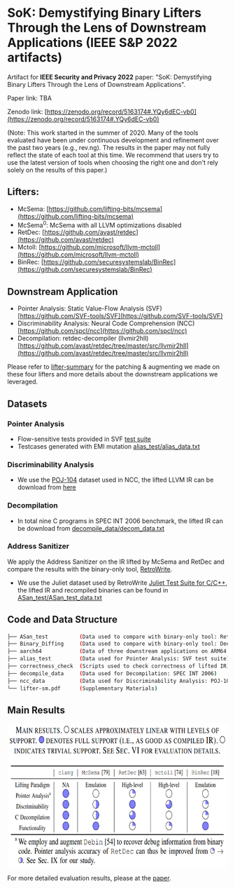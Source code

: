 # SoK: Demystifying Binary Lifters Through the Lens of Downstream Applications (IEEE S&P 2022 artifacts)


Artifact for **IEEE Security and Privacy 2022** paper: "SoK: Demystifying Binary Lifters Through the Lens of Downstream Applications".

Paper link: TBA

Zenodo link: [https://zenodo.org/record/5163174#.YQy6dEC-vb0](https://zenodo.org/record/5163174#.YQy6dEC-vb0)

(Note: This work started in the summer of 2020. Many of the tools evaluated have been under continuous development and refinement over the past two years (e.g., rev.ng). The results in the paper may not fully reflect the state of each tool at this time. We recommend that users try to use the latest version of tools when choosing the right one and don't rely solely on the results of this paper.)

## Lifters:

 * McSema: [https://github.com/lifting-bits/mcsema](https://github.com/lifting-bits/mcsema)
 * McSema<sup>0</sup>: McSema with all LLVM optimizations disabled  
 * RetDec: [https://github.com/avast/retdec](https://github.com/avast/retdec)
 * Mctoll: [https://github.com/microsoft/llvm-mctoll](https://github.com/microsoft/llvm-mctoll)
 * BinRec: [https://github.com/securesystemslab/BinRec](https://github.com/securesystemslab/BinRec)

## Downstream Application

 * Pointer Analysis: Static Value-Flow Analysis (SVF)  [https://github.com/SVF-tools/SVF](https://github.com/SVF-tools/SVF)
 * Discriminability Analysis: Neural Code Comprehension (NCC) [https://github.com/spcl/ncc](https://github.com/spcl/ncc)
 * Decompilation: retdec-decompiler (llvmir2hll) [https://github.com/avast/retdec/tree/master/src/llvmir2hll](https://github.com/avast/retdec/tree/master/src/llvmir2hll)

Please refer to [lifter-summary](https://github.com/monkbai/ir_lifting_data/blob/master/lifter-sm.pdf) for the patching & augmenting we made on these four lifters and more details about the downstream applications we leveraged.

## Datasets

### Pointer Analysis
 * Flow-sensitive tests provided in SVF [test suite](https://github.com/SVF-tools/Test-Suite/tree/master/test_cases_bc/fs_tests)
 * Testcases generated with EMI mutation [alias_test/alias_data.txt](https://github.com/monkbai/ir_lifting_data/blob/master/alias_test/alias_data.txt)

### Discriminability Analysis
 * We use the [POJ-104](https://arxiv.org/abs/1409.5718) dataset used in NCC, the lifted LLVM IR can be download from [here](https://github.com/monkbai/ir_lifting_data/blob/master/ncc_data/ncc_data.txt)

### Decompilation
 * In total nine C programs in SPEC INT 2006 benchmark, the lifted IR can be download from [decompile_data/decom_data.txt](https://github.com/monkbai/ir_lifting_data/blob/master/decompile_data/decom_data.txt)

### Address Sanitizer 
We apply the Address Sanitizer on the IR lifted by McSema and RetDec and compare the results with the binary-only tool, [RetroWrite](https://github.com/HexHive/retrowrite).

 * We use the Juliet dataset used by RetroWrite [Juliet Test Suite for C/C++](https://samate.nist.gov/SRD/testsuite.php), the lifted IR and recompiled binaries can be found in [ASan_test/ASan_test_data.txt](https://github.com/monkbai/ir_lifting_data/blob/master/ASan_test/ASan_test_data.txt)

## Code and Data Structure

```bash
├── ASan_test          (Data used to compare with binary-only tool: RetroWrite)
├── Binary_Diffing     (Data used to compare with binary-only tool: DeepBinDiff)
├── aarch64            (Data of three downstream applications on ARM64 platform)
├── alias_test         (Data used for Pointer Analysis: SVF test suite)
├── correctness_check  (Scripts used to check correctness of lifted IR)
├── decompile_data     (Data used for Decompilation: SPEC INT 2006)
├── ncc_data           (Data used for Discriminability Analysis: POJ-104)
└── lifter-sm.pdf      (Supplementary Materials)
```


## Main Results

<img src="https://github.com/monkbai/ir_lifting_data/blob/master/main_results.png" width="682" height="328" />

For more detailed evaluation results, please at the [paper](https://github.com/monkbai/ir_lifting_data).
